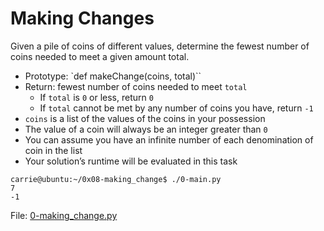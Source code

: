 # Making Changes
Given a pile of coins of different values, determine the fewest number of coins needed to meet a given amount total.

* Prototype: `def makeChange(coins, total)``
* Return: fewest number of coins needed to meet `total`
  * If `total` is `0` or less, return `0`
  * If `total` cannot be met by any number of coins you have, return `-1`
* `coins` is a list of the values of the coins in your possession
* The value of a coin will always be an integer greater than `0`
* You can assume you have an infinite number of each denomination of coin in the list
* Your solution’s runtime will be evaluated in this task

```
carrie@ubuntu:~/0x08-making_change$ ./0-main.py
7
-1
```

File: [0-making_change.py](./0-making_change.py)
